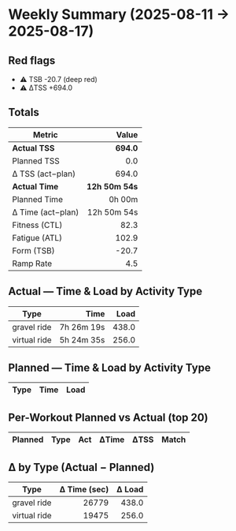 # Weekly Summary (2025-08-11 → 2025-08-17)

## Red flags

- ⚠️ TSB -20.7 (deep red)
- ⚠️ ΔTSS +694.0

## Totals

| Metric | Value |
|---|---:|
| **Actual TSS** | **694.0** |
| Planned TSS | 0.0 |
| Δ TSS (act−plan) | 694.0 |
| **Actual Time** | **12h 50m 54s** |
| Planned Time | 0h 00m |
| Δ Time (act−plan) | 12h 50m 54s |
| Fitness (CTL) | 82.3 |
| Fatigue (ATL) | 102.9 |
| Form (TSB) | -20.7 |
| Ramp Rate | 4.5 |

## Actual — Time & Load by Activity Type

| Type | Time | Load |
|---|---:|---:|
| gravel ride | 7h 26m 19s | 438.0 |
| virtual ride | 5h 24m 35s | 256.0 |

## Planned — Time & Load by Activity Type

| Type | Time | Load |
|---|---:|---:|

## Per-Workout Planned vs Actual (top 20)

| Planned | Type | Act | ΔTime | ΔTSS | Match |
|---|---|---|---:|---:|---|

## Δ by Type (Actual − Planned)

| Type | Δ Time (sec) | Δ Load |
|---|---:|---:|
| gravel ride | 26779 | 438.0 |
| virtual ride | 19475 | 256.0 |
